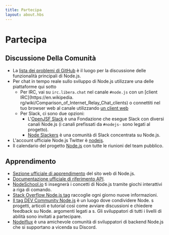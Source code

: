 ```yaml
---
title: Partecipa
layout: about.hbs
---
```


# Partecipa

## Discussione Della Comunità

- La [lista dei problemi di GitHub](https://github.com/nodejs/node/issues) è il luogo per la discussione delle funzionalità principali di Node.js.
- Per chat in tempo reale sullo sviluppo di Node.js utilizzare una delle piattaforme qui sotto
  - Per IRC, vai su `irc.libera.chat` nel canale `#node.js` con un [client IRC](https\://en.wikipedia. rg/wiki/Comparison_of_Internet_Relay_Chat_clients) o connettiti nel tuo browser web al canale utilizzando [un client web](https://kiwiirc.com/nextclient/)
  - Per Slack, ci sono due opzioni:
    - L'[OpenJSF Slack](https://slack-invite.openjsf.org/) è una Fondazione che esegue Slack con diversi canali Node.js (i canali prefissati da `#nodejs-` sono legati al progetto).
    - [Node Slackers](https://www.nodeslackers.com/) è una comunità di Slack concentrata su Node.js.
- L'account ufficiale Node.js Twitter è [nodejs](https://twitter.com/nodejs).
- Il calendario del progetto [Node.js](https://nodejs.org/calendar) con tutte le riunioni del team pubblico.

## Apprendimento

- [Sezione ufficiale di apprendimento](https://nodejs.org/en/learn/) del sito web di Node.js.
- [Documentazione ufficiale di riferimento API](https://nodejs.org/api/).
- [NodeSchool.io](https://nodeschool.io/) ti insegnerà i concetti di Node.js tramite giochi interattivi a riga di comando.
- [Stack Overflow Node.js tag](https://stackoverflow.com/questions/tagged/node.js) raccoglie ogni giorno nuove informazioni.
- [Il tag DEV Community Node.js](https://dev.to/t/node) è un luogo dove condividere Node. s progetti, articoli e tutorial così come avviare discussioni e chiedere feedback su Node. argomenti legati a s. Gli sviluppatori di tutti i livelli di abilità sono invitati a partecipare.
- [Nodeiflux](https://discordapp.com/invite/vUsrbjd) è una amichevole comunità di sviluppatori di backend Node.js che si supportano a vicenda su Discord.
